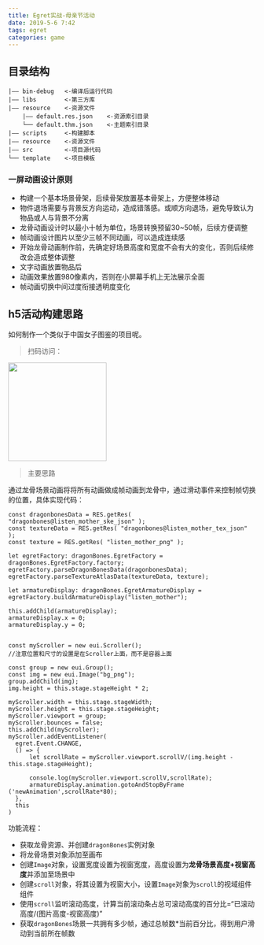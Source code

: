 ```yaml
---
title: Egret实战-母亲节活动
date: 2019-5-6 7:42
tags: egret
categories: game
---
```


## 目录结构

```
|—— bin-debug   <-编译后运行代码
|—— libs        <-第三方库
|—— resource    <-资源文件
    |—— default.res.json    <-资源索引目录
    └── default.thm.json    <-主题索引目录
|—— scripts     <-构建脚本
|—— resource    <-资源文件
|—— src         <-项目源代码
└── template    <-项目模板
```

### 一屏动画设计原则

* 构建一个基本场景骨架，后续骨架放置基本骨架上，方便整体移动
* 物件退场需要与背景反方向运动，造成错落感。或顺方向退场，避免导致认为物品或人与背景不分离
* 龙骨动画设计时以最小十帧为单位，场景转换预留30~50帧，后续方便调整
* 帧动画设计图片以至少三帧不同动画，可以造成连续感
* 开始龙骨动画制作前，先确定好场景高度和宽度不会有大的变化，否则后续修改会造成整体调整
* 文字动画放置物品后
* 动画效果放置980像素内，否则在小屏幕手机上无法展示全面
* 帧动画切换中间过度衔接透明度变化


## h5活动构建思路

如何制作一个类似于中国女子图鉴的项目呢。

> 扫码访问：

<img width="200" src="https://s10.mogucdn.com/mlcdn/c45406/190506_2dl50cg7c5b79kf58a050fgch92ib_400x400.png" />

> 主要思路

通过龙骨场景动画将将所有动画做成帧动画到龙骨中，通过滑动事件来控制帧切换的位置，具体实现代码：

```
const dragonbonesData = RES.getRes( "dragonbones@listen_mother_ske_json" );  
const textureData = RES.getRes( "dragonbones@listen_mother_tex_json" );  
const texture = RES.getRes( "listen_mother_png" );

let egretFactory: dragonBones.EgretFactory = dragonBones.EgretFactory.factory;
egretFactory.parseDragonBonesData(dragonbonesData);  
egretFactory.parseTextureAtlasData(textureData, texture);

let armatureDisplay: dragonBones.EgretArmatureDisplay = egretFactory.buildArmatureDisplay("listen_mother");

this.addChild(armatureDisplay);
armatureDisplay.x = 0;
armatureDisplay.y = 0;

   	
const myScroller = new eui.Scroller();
//注意位置和尺寸的设置是在Scroller上面，而不是容器上面
   
const group = new eui.Group();
const img = new eui.Image("bg_png");
group.addChild(img);
img.height = this.stage.stageHeight * 2;
   
myScroller.width = this.stage.stageWidth;
myScroller.height = this.stage.stageHeight;
myScroller.viewport = group;
myScroller.bounces = false;
this.addChild(myScroller);   
myScroller.addEventListener(
  egret.Event.CHANGE, 
  () => {
      let scrollRate = myScroller.viewport.scrollV/(img.height - this.stage.stageHeight);
     
      console.log(myScroller.viewport.scrollV,scrollRate);
      armatureDisplay.animation.gotoAndStopByFrame ('newAnimation',scrollRate*80);
  },
  this
)
```

功能流程：

* 获取龙骨资源、并创建`dragonBones`实例对象
* 将龙骨场景对象添加至画布
* 创建`Image`对象，设置宽度设置为视窗宽度，高度设置为**龙骨场景高度+视窗高度**并添加至场景中
* 创建`scroll`对象，将其设置为视窗大小，设置`Image`对象为`scroll`的视域组件组件
* 使用`scroll`监听滚动高度，计算当前滚动条占总可滚动高度的百分比=“已滚动高度/(图片高度-视窗高度)”
* 获取`dragonBones`场景一共拥有多少帧，通过总帧数*当前百分比，得到用户滑动到当前所在帧数


